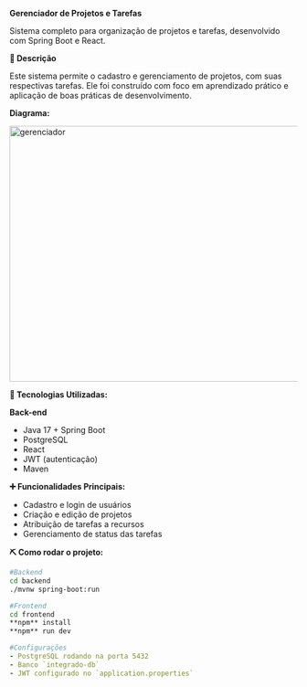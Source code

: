 **Gerenciador de Projetos e Tarefas**

Sistema completo para organização de projetos e tarefas, desenvolvido com Spring Boot e React.

**📌 Descrição**

Este sistema permite o cadastro e gerenciamento de projetos, com suas respectivas tarefas. Ele foi construído com foco em aprendizado prático e aplicação de boas práticas de desenvolvimento.

**Diagrama:**

<img width="600" height="448" alt="gerenciador" src="https://github.com/user-attachments/assets/25dac5ef-c3c9-4d48-a49c-eddc2791e0d3" /><br>

**🚀 Tecnologias Utilizadas:**

**Back-end**

- Java 17 + Spring Boot
- PostgreSQL
- React
- JWT (autenticação)
- Maven

**➕ Funcionalidades Principais:**

- Cadastro e login de usuários
- Criação e edição de projetos
- Atribuição de tarefas a recursos
- Gerenciamento de status das tarefas

**⛏️ Como rodar o projeto:**
```bash
#Backend
cd backend
./mvnw spring-boot:run
```
```bash
#Frontend
cd frontend
**npm** install
**npm** run dev
```
```yaml
#Configurações
- PostgreSQL rodando na porta 5432
- Banco `integrado-db`
- JWT configurado no `application.properties`
```




